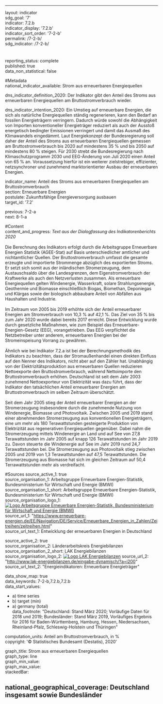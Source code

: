 ---
                   
layout: indicator                   
sdg_goal: '7'                   
indicator: 7.2.b                   
indicator_display: '7.2.b'                   
indicator_sort_order: '7-2-b'                   
permalink: /7-2-b/                   
sdg_indicator: /7-2-b/                   

#                   
reporting_status: complete                   
published: true                   
data_non_statistical: false                   


#Metadata                   
national_indicator_available: Strom aus erneuerbaren Energiequellen                   

dns_indicator_definition_2020: Der Indikator gibt den Anteil des Stroms aus erneuerbaren Energiequellen am Brutto&shy;strom&shy;ver&shy;brauch wieder.                   

dns_indicator_intention_2020: Ein Umstieg auf erneuerbare Energien, die sich als natürliche Energiequellen ständig regenerieren, kann den Bedarf an fossilen Energieträgern verringern. Dadurch würde sowohl die Abhängigkeit von Importen konventioneller Energieträger reduziert als auch der Ausstoß energetisch bedingter Emissionen verringert und damit das Ausmaß des Klimawandels eingedämmt. Laut Energiekonzept der Bundesregierung soll daher der Anteil des Stroms aus erneuerbaren Energiequellen gemessen am Brutto&shy;strom&shy;ver&shy;brauch bis 2020 auf mindestens 35&nbsp;% und bis 2050 auf mindestens 80&nbsp;% steigen. Für 2030 strebt die Bundesregierung nach Klimaschutzprogramm 2030 und EEG-Änderung von Juli 2020 einen Anteil von 65&nbsp;% an. Voraussetzung hierfür ist ein weiterer zielstrebiger, effizienter, netzsynchroner und zunehmend marktorientierter Ausbau der erneuerbaren Energien.
                   

indicator_name: Anteil des Stroms aus erneuerbaren Energiequellen am Brutto&shy;strom&shy;ver&shy;brauch                   
section: Erneuerbare Energien                   
postulate: Zukunftsfähige Energieversorgung ausbauen                   
target_id: '7.2'                   

previous: 7-2-a                   
next: 8-1-a                   

#Content                    
content_and_progress: <i> Text aus der Dialogfassung des Indikatorenberichts 2020</i><br><br>Die Berechnung des Indikators erfolgt durch die Arbeitsgruppe Erneuerbare Energien Statistik (AGEE-Stat) auf Basis unterschiedlicher amtlicher und nichtamtlicher Quellen. Der Bruttostromverbrauch umfasst die gesamte erzeugte und importierte Strommenge abzüglich des exportierten Stroms. Er setzt sich somit aus der inländischen Stromerzeugung, dem Austauschsaldo über die Landesgrenzen, dem Eigenstromverbrauch der Kraftwerke als auch den Netzverlusten zusammen. Als erneuerbare Energiequellen gelten Windenergie, Wasserkraft, solare Strahlungsenergie, Geothermie und Biomasse einschließlich Biogas, Biomethan, Deponiegas und Klärgas sowie der biologisch abbaubare Anteil von Abfällen aus Haushalten und Industrie.<br><br>Im Zeitraum von 2005 bis 2019 erhöhte sich der Anteil erneuerbarer Energien am Stromverbrauch von 10,3&nbsp;% auf 42,1&nbsp;%. Das Ziel von 35&nbsp;% bis zum Jahr 2020 wurde dabei bereits 2017 erreicht. Diese Entwicklung wurde durch gesetzliche Maßnahmen, wie zum Beispiel das Erneuerbare-Energien-Gesetz (EEG), vorangetrieben. Das EEG verpflichtet die Netzbetreiber unter anderem, erneuerbaren Energien bei der Stromeinspeisung Vorrang zu gewähren.<br><br>Ähnlich wie bei Indikator 7.2.a ist bei der Berechnungsmethodik des Indikators zu beachten, dass der Stromaußenhandel einen direkten Einfluss auf den Nenner des Indikators, nicht aber auf den Zähler hat. Unabhängig von der Elektrizitätsproduktion aus erneuerbaren Quellen reduzieren Nettoexporte den Bruttostromverbrauch, während Nettoimporte den Bruttostromverbrauch erhöhen. Deutschland ist seit dem Jahr 2003 zunehmend Nettoexporteur von Elektrizität was dazu führt, dass der Indikator den tatsächlichen Anteil erneuerbarer Energien am Bruttostromverbrauch im selben Zeitraum überschätzt.<br><br>Seit dem Jahr 2005 stieg der Anteil erneuerbarer Energien an der Stromerzeugung insbesondere durch die zunehmende Nutzung von Windenergie, Biomasse und Photovoltaik. Zwischen 2005 und 2019 stand einer abnehmenden Stromerzeugung aus konventionellen Energieträgern, eine um mehr als 180 Terawattstunden gesteigerte Produktion von Elektrizität aus regenerativen Energiequellen gegenüber. Dabei nahm die Stromerzeugung mittels Windenergie an Land und auf See von 27,8 Terawattstunden im Jahr 2005 auf knapp 126 Terawattstunden im Jahr 2019 zu. Davon steuerte die Windenergie auf See im Jahr 2019 rund 24,7 Terawattstunden bei. Die Stromerzeugung aus Photovoltaik stieg zwischen 2005 und 2019 von 1,3 Terawattstunden auf 47,5 Terawattstunden. Die Stromerzeugung aus Biomasse hat sich im gleichen Zeitraum auf 50,4 Terrawattstunden mehr als verdreifacht.                   

#Sources
source_active_1: true                           
source_organisation_1: Arbeitsgruppe Erneuerbare Energien-Statistik, Bundesministerium für Wirtschaft und Energie (BMWI)                           
source_organisation_1_short: Arbeitsgruppe Erneuerbare Energien-Statistik, Bundesministerium für Wirtschaft und Energie (BMWI)                           
source_organisation_logo_1: <a href="https://www.erneuerbare-energien.de/EE/Navigation/DE/Service/Erneuerbare_Energien_in_Zahlen/Arbeitsgruppe/arbeitsgruppe_ee.html"><img src="https://g205sdgs.github.io/sdg-indicators/public/logos/ageestat.png" alt="Logo Arbeitsgruppe Erneuerbare Energien-Statistik, Bundesministerium für Wirtschaft und Energie (BMWI)" title="Klicken Sie hier um zu der Homepage der Organisation zu gelangen" /></a>
source_url_1: "https://www.erneuerbare-energien.de/EE/Navigation/DE/Service/Erneuerbare_Energien_in_Zahlen/Zeitreihen/zeitreihen.html"                               
source_url_text_1: Entwicklung der erneuerbaren Energien in Deutschland                               

source_active_2: true                           
source_organisation_2: Länderarbeitskreis Energiebilanzen                           
source_organisation_2_short: LAK Energiebilanzen                           
source_organisation_logo_2: <a href="http://www.lak-energiebilanzen.de/"><img src="https://g205sdgs.github.io/sdg-indicators/public/logos/lakeb.png" alt="Logo LAK Energiebilanzen" title="Klicken Sie hier um zu der Homepage der Organisation zu gelangen" /></a>
source_url_2: "http://www.lak-energiebilanzen.de/eingabe-dynamisch/?a=i200"                               
source_url_text_2: "Energieindikatoren: Erneuerbare Energieträger"                               


data_show_map: true                   
data_keywords: 7-2-b,7.2.b,7.2.b                   
data_start_values: 
 - a) time series
 - b) target (min)
 - a) germany (total)                   
data_footnote: "Deutschland: Stand März 2020; Vorläufige Daten für 2018 und 2019; Bundesländer: Stand März 2019, Vorläufiges Ergebnis für 2016 für Baden-Württemberg, Hamburg, Hessen, Niedersachsen, Rheinland-Pfalz, Schleswig-Holstein und Thüringen"                   

computation_units: Anteil am Bruttostromverbrauch, in&nbsp;%                   
copyright: '&copy; Statistisches Bundesamt (Destatis), 2020'                   

graph_title: Strom aus erneuerbaren Energiequellen                   
graph_type: line                   
graph_min_value:                    
graph_max_value:                    
stackedBar:                    

national_geographical_coverage: Deutschland insgesamt sowie Bundesländer                   
---